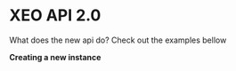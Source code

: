# XEO API 2.0

What does the new api do? Check out the examples bellow

**Creating a new instance**

```java


```